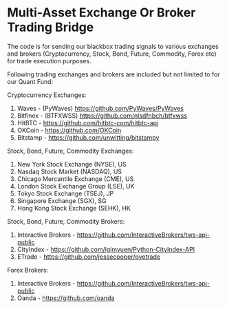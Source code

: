 # Multi-Asset Exchange Or Broker Trading Bridge
The code is for sending our blackbox trading signals to various exchanges and brokers (Cryptocurrency, Stock, Bond, Future, Commodity, Forex etc) for trade execution purposes.

Following trading exchanges and brokers are included but not limited to for our Quant Fund:

Cryptocurrency Exchanges:
  1. Waves - (PyWaves) https://github.com/PyWaves/PyWaves
  2. Bitfinex - (BTFXWSS) https://github.com/nlsdfnbch/btfxwss
  3. HitBTC - https://github.com/hitbtc-com/hitbtc-api
  4. OKCoin - https://github.com/OKCoin
  5. Bitstamp - https://github.com/unwitting/bitstampy
  
Stock, Bond, Future, Commodity Exchanges:
  1. New York Stock Exchange (NYSE), US
  2. Nasdaq Stock Market (NASDAQ), US
  3. Chicago Mercantile Exchange (CME), US
  3. London Stock Exchange Group (LSE), UK
  4. Tokyo Stock Exchange (TSEJ), JP
  5. Singapore Exchange (SGX), SG
  6. Hong Kong Stock Exchange (SEHK), HK

Stock, Bond, Future, Commodity Brokers:
  1. Interactive Brokers - https://github.com/InteractiveBrokers/tws-api-public
  2. CityIndex - https://github.com/lgimyuen/Python-CityIndex-API
  3. ETrade - https://github.com/jessecooper/pyetrade

Forex Brokers:
  1. Interactive Brokers - https://github.com/InteractiveBrokers/tws-api-public
  2. Oanda - https://github.com/oanda
